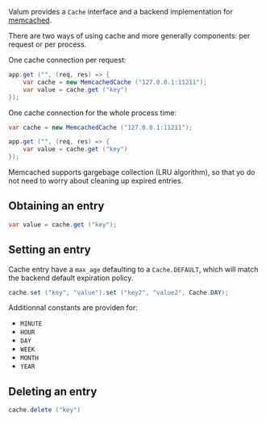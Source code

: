 Valum provides a `Cache` interface and a backend implementation for
[memcached](http://memcached.org/).

There are two ways of using cache and more generally components: per request or
per process.

One cache connection per request:
```java
app.get ("", (req, res) => {
    var cache = new MemcachedCache ("127.0.0.1:11211");
    var value = cache.get ("key")
});
```

One cache connection for the whole process time:
```java
var cache = new MemcachedCache ("127.0.0.1:11211");

app.get ("", (req, res) => {
    var value = cache.get ("key")
});
```

Memcached supports gargebage collection (LRU algorithm), so that yo do not need
to worry about cleaning up expired entries.

Obtaining an entry
------------------

```java
var value = cache.get ("key");
```

Setting an entry
----------------

Cache entry have a `max_age` defaulting to a `Cache.DEFAULT`, which will match
the backend default expiration policy.

```java
cache.set ("key", "value").set ("key2", "value2", Cache.DAY);
```

Additionnal constants are providen for:

 - `MINUTE`
 - `HOUR`
 - `DAY`
 - `WEEK`
 - `MONTH`
 - `YEAR`

Deleting an entry
-----------------

```java
cache.delete ("key")
```

